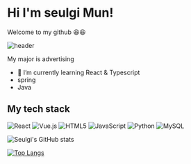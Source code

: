 # Hi I'm seulgi Mun! 

Welcome to my github 😆😆

![header](https://capsule-render.vercel.app/api?type=waving&color=auto&height=300&section=header&text=Seulgi-Mun&fontSize=90)

My major is advertising
- 🌱 I’m currently learning React & Typescript
- spring
- Java

## My tech stack
![React](https://img.shields.io/badge/React-222222?style=for-the-badge&logo=React&logoColor=#61DAFB)
![Vue.js](https://img.shields.io/badge/vue.js-4FC08D?style=for-the-badge&logo=vue.js&logoColor=white) 
![HTML5](https://img.shields.io/badge/HTML5-E34F26?style=for-the-badge&logo=HTML5&logoColor=white)
![JavaScript](https://img.shields.io/badge/JavaScript-F7DF1E?style=for-the-badge&logo=JavaScript&logoColor=white)
![Python](https://img.shields.io/badge/Python-3766AB?style=for-the-badge&logo=Python&logoColor=white)
![MySQL](https://img.shields.io/badge/MySQL-ff69b4?style=for-the-badge&logo=MySQL&logoColor=white)


![Seulgi's GitHub stats](https://github-readme-stats.vercel.app/api?username=seulgi-mun&theme=radical)

[![Top Langs](https://github-readme-stats.vercel.app/api/top-langs/?username=seulgi-mun&layout=compact)](https://github.com/seulgi-mun/github-readme-stats)
<!--
**seulgi-mun/Seulgi-Mun** is a ✨ _special_ ✨ repository because its `README.md` (this file) appears on your GitHub profile.

Here are some ideas to get you started:

- 🔭 I’m currently working on ...
- 🌱 I’m currently learning ...
- 👯 I’m looking to collaborate on ...
- 🤔 I’m looking for help with ...
- 💬 Ask me about ...
- 📫 How to reach me: ...
- 😄 Pronouns: ...
- ⚡ Fun fact: ...
-->
